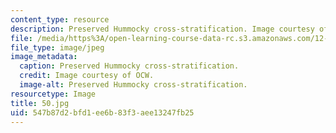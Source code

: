 ```yaml
---
content_type: resource
description: Preserved Hummocky cross-stratification. Image courtesy of OCW.
file: /media/https%3A/open-learning-course-data-rc.s3.amazonaws.com/12-110-sedimentary-geology-fall-2004/547b87d2bfd1ee6b83f3aee13247fb25_50.jpg
file_type: image/jpeg
image_metadata:
  caption: Preserved Hummocky cross-stratification.
  credit: Image courtesy of OCW.
  image-alt: Preserved Hummocky cross-stratification.
resourcetype: Image
title: 50.jpg
uid: 547b87d2-bfd1-ee6b-83f3-aee13247fb25
---
```

